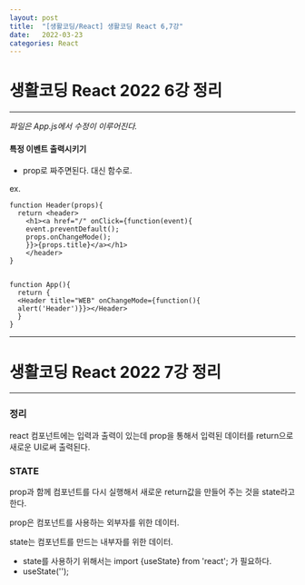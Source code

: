 ```yaml
---
layout: post
title:  "[생활코딩/React] 생활코딩 React 6,7강"
date:   2022-03-23
categories: React
---
```


# 생활코딩 React 2022 6강 정리

---

*파일은 App.js에서 수정이 이루어진다.*


#### 특정 이벤트 출력시키기

- prop로 짜주면된다. 대신 함수로.

ex. 
```react
function Header(props){
  return <header>
    <h1><a href="/" onClick={function(event){
    event.preventDefault();
    props.onChangeMode();
    }}>{props.title}</a></h1>
    </header>
}


function App(){
  return {
  <Header title="WEB" onChangeMode={function(){
  alert('Header')}}></Header>
  }
}
```


---

# 생활코딩 React 2022 7강 정리

---

### 정리
react 컴포넌트에는 입력과 출력이 있는데 prop을 통해서 입력된 데이터를 return으로 새로운 UI로써 출력된다. 

### STATE
prop과 함께 컴포넌트를 다시 실행해서 새로운 return값을 만들어 주는 것을 state라고 한다. 

prop은 컴포넌트를 사용하는 외부자를 위한 데이터.

state는 컴포넌트를 만드는 내부자를 위한 데이터.

- state를 사용하기 위해서는 import {useState} from 'react'; 가 필요하다. 
- useState('');
